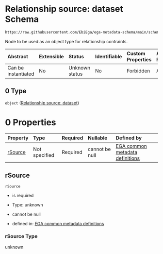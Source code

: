 # Relationship source: dataset Schema

```txt
https://raw.githubusercontent.com/EbiEga/ega-metadata-schema/main/schemas/EGA.dataset.json#/properties/datasetRelationships/items/allOf/1/anyOf/1/allOf/1/anyOf/0
```

Node to be used as an object type for relationship contraints.

| Abstract            | Extensible | Status         | Identifiable | Custom Properties | Additional Properties | Access Restrictions | Defined In                                                                     |
| :------------------ | :--------- | :------------- | :----------- | :---------------- | :-------------------- | :------------------ | :----------------------------------------------------------------------------- |
| Can be instantiated | No         | Unknown status | No           | Forbidden         | Allowed               | none                | [EGA.dataset.json\*](../../../schemas/EGA.dataset.json "open original schema") |

## 0 Type

`object` ([Relationship source: dataset](ega-4-defs-relationship-source-dataset.md))

# 0 Properties

| Property            | Type          | Required | Nullable       | Defined by                                                                                                                                                                                                                                       |
| :------------------ | :------------ | :------- | :------------- | :----------------------------------------------------------------------------------------------------------------------------------------------------------------------------------------------------------------------------------------------- |
| [rSource](#rsource) | Not specified | Required | cannot be null | [EGA common metadata definitions](ega-4-defs-relationship-source-dataset-properties-rsource.md "https://raw.githubusercontent.com/EbiEga/ega-metadata-schema/main/schemas/EGA.common-definitions.json#/$defs/rSourceDataset/properties/rSource") |

## rSource



`rSource`

*   is required

*   Type: unknown

*   cannot be null

*   defined in: [EGA common metadata definitions](ega-4-defs-relationship-source-dataset-properties-rsource.md "https://raw.githubusercontent.com/EbiEga/ega-metadata-schema/main/schemas/EGA.common-definitions.json#/$defs/rSourceDataset/properties/rSource")

### rSource Type

unknown
